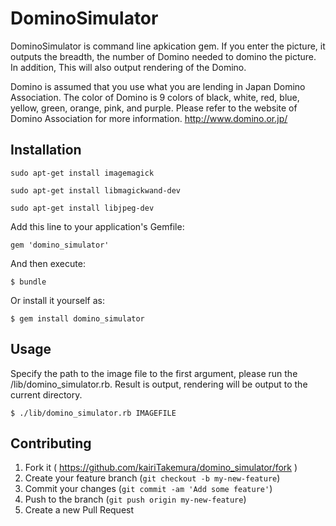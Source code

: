 # DominoSimulator

DominoSimulator is command line apkication gem.
If you enter the picture, it outputs the breadth, the number of Domino needed to domino the picture. In addition, This will also output rendering of the Domino.

Domino is assumed that you use what you are lending in Japan Domino Association. 
The color of Domino is 9 colors of black, white, red, blue, yellow, green, orange, pink, and purple. 
Please refer to the website of Domino Association for more information.
http://www.domino.or.jp/

## Installation

    sudo apt-get install imagemagick

    sudo apt-get install libmagickwand-dev

    sudo apt-get install libjpeg-dev

Add this line to your application's Gemfile:

    gem 'domino_simulator'

And then execute:

    $ bundle

Or install it yourself as:

    $ gem install domino_simulator

## Usage

Specify the path to the image file to the first argument, please run the /lib/domino_simulator.rb.
Result is output, rendering will be output to the current directory.

    $ ./lib/domino_simulator.rb IMAGEFILE

## Contributing

1. Fork it ( https://github.com/kairiTakemura/domino_simulator/fork )
2. Create your feature branch (`git checkout -b my-new-feature`)
3. Commit your changes (`git commit -am 'Add some feature'`)
4. Push to the branch (`git push origin my-new-feature`)
5. Create a new Pull Request
